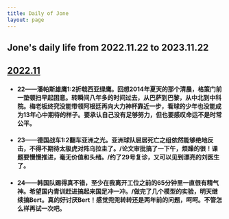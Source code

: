 ```yaml
---
title: Daily of Jone
layout: page
---
```




## Jone's daily life from 2022.11.22 to 2023.11.22



## <u>2022.11</u>

- #### 22——潘帕斯雄鹰1:2折戟西亚绿鹰。回想2014年夏天的那个清晨，格策门前一垫顿扫早起困意。转瞬间八年多的时间过去，从巴萨到巴黎，从中北到中科院。梅老板终究没能带领阿根廷再向大力神杯靠近一步，看球的少年也没能成为13年心中期待的样子。要承认自己没有足够努力，但也要感叹命运不是时常公平。

- #### 23——德国战车1:2翻车亚洲之光。亚洲球队屈居死亡之组依然能够绝地反击，不得不期待太极虎对阵乌拉圭了。/论文审批搞了一下午，烦躁的很！课题要慢慢推进，毫无价值和头绪。/约了29号复诊，又可以见到漂亮的刘医生了。

- #### 24——韩国队踢得真不错，至少在我离开工位之前的65分钟里一直很有精气神。希望国内青训赶进搞起来国足冲一冲。/做完了几个模型的实验，明天继续搞Bert。真的好讨厌Bert！感觉兜兜转转还是两年前的问题，呵呵。不管怎么样再试一次吧。











